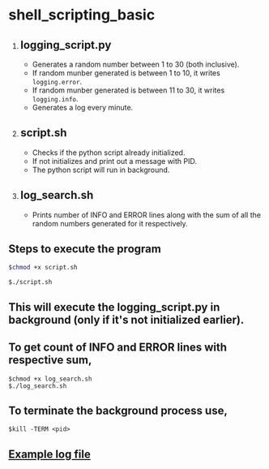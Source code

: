 # shell_scripting_basic

1. ## logging_script.py
   - Generates a random number between 1 to 30 (both inclusive).
   - If random munber generated is between 1 to 10, it writes `logging.error`.
   - If random munber generated is between 11 to 30, it writes `logging.info`.
   - Generates a log every minute.

2. ## script.sh
   - Checks if the python script already initialized.
   - If not initializes and print out a message with PID.
   - The python script will run in background.

3. ## log_search.sh
   - Prints number of INFO and ERROR lines along with the sum of all the random numbers generated for it respectively.
      
## Steps to execute the program

```bash
$chmod +x script.sh
```
`$./script.sh`

## This will execute the logging_script.py in background (only if it's not initialized earlier).

## To get count of INFO and ERROR lines with respective sum,

`$chmod +x log_search.sh`\
`$./log_search.sh`

## To terminate the background process use,

`$kill -TERM <pid>`

## [Example log file](https://github.com/joker-11011/log_files/blob/285fb54002ab49a5ca27e06a12e3551d8977c5f3/python_output.log)
